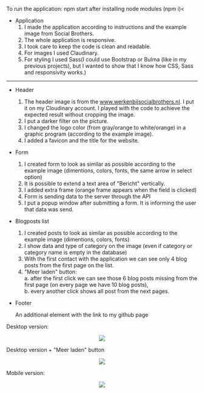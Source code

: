 To run the application: npm start after installing node modules (npm i)<

- Application<br>
    1) I made the application according to instructions and the example image from Social Brothers.<br>
    2) The whole application is responsive.<br>
    3) I took care to keep the code is clean and readable.<br>
    4) For images I used Claudinary.<br>
    5) For styling I used Sass(I could use Bootstrap or Bulma (like in my previous projects), but I wanted to show that I know how CSS, Sass and responsivity works.)<br>
    
<hr>

- Header<br>
    1) The header image is from the www.werkenbijsocialbrothers.nl. I put it on my Cloudinary account. I played with the code to achieve the expected result without cropping the image.<br>
    2) I put a darker filter on the picture.<br>
    3) I changed the logo color (from gray/orange to white/orange) in a graphic program (according to the example image).<br>
    4) I added a favicon and the title for the website.<br>
    
- Form<br>
    1) I created form to look as similar as possible according to the example image (dimentions, colors, fonts, the same arrow in select option)<br>
    2) It is possible to extend a text area of "Bericht" vertically.<br>
    3) I added extra frame (orange frame appears when the field is clicked)<br>
    4) Form is sending data to the server through the API<br>
    5) I put a popup window after submitting a form. It is informing the user that data was send.<br>
    
- Blogposts list<br>
    1) I created posts to look as similar as possible according to the example image (dimentions, colors, fonts)<br>
    2) I show data and type of category on the image (even if category or category name is empty in the database)<br>
    3) With the first contact with the application we can see only 4 blog posts from the first page on the list.<br>
    4) "Meer laden" button:<br>
        a. after the first click we can see those 6 blog posts missing from the first page (on every page we have 10 blog posts),<br>
        b. every another click shows all post from the next pages. <br>
        
- Footer<br>

    An additional element with the link to my github page<br>
    
    
Desktop version:

<div style="display: flex; justify-content: center">
<img src="https://res.cloudinary.com/mokaweb/image/upload/v1588015142/SocialBrothers/desktop_ptgcmj.png" />
</div>

Desktop version + "Meer laden" button
<div style="display: flex; justify-content: center">
<img src="https://res.cloudinary.com/mokaweb/image/upload/v1588015143/SocialBrothers/Desktop-meer-laden_grf4x8.png" />
</div>

Mobile version:
<div style="display: flex; justify-content: center">
<img src="https://res.cloudinary.com/mokaweb/image/upload/v1588015141/SocialBrothers/mobile_pxwr3r.png" />
</div>
